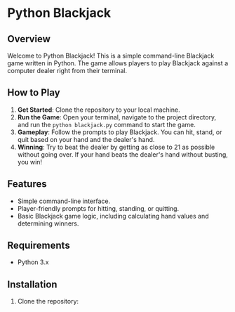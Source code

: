 # Python Blackjack

## Overview

Welcome to Python Blackjack! This is a simple command-line Blackjack game written in Python. The game allows players to play Blackjack against a computer dealer right from their terminal.

## How to Play

1. **Get Started**: Clone the repository to your local machine.
2. **Run the Game**: Open your terminal, navigate to the project directory, and run the `python blackjack.py` command to start the game.
3. **Gameplay**: Follow the prompts to play Blackjack. You can hit, stand, or quit based on your hand and the dealer's hand.
4. **Winning**: Try to beat the dealer by getting as close to 21 as possible without going over. If your hand beats the dealer's hand without busting, you win!

## Features

- Simple command-line interface.
- Player-friendly prompts for hitting, standing, or quitting.
- Basic Blackjack game logic, including calculating hand values and determining winners.

## Requirements

- Python 3.x

## Installation

1. Clone the repository:


